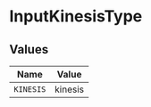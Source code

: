 # InputKinesisType


## Values

| Name      | Value     |
| --------- | --------- |
| `KINESIS` | kinesis   |